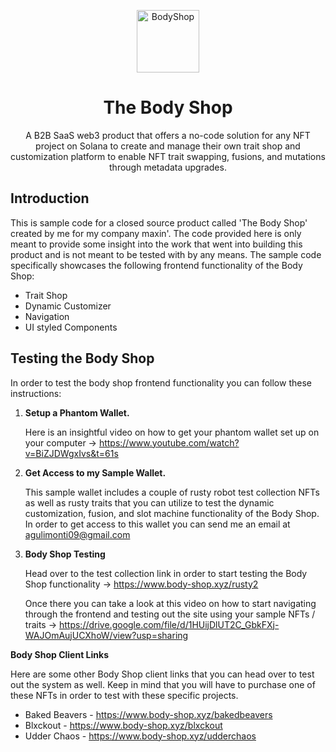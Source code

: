 <p align="center">
  <img alt="BodyShop" src="https://arweave.net/HEOaAWuf9lrgckCOSZP4yaGZv7bi8wtpGgjfh2gF2xc" width="100" />
</p>
<h1 align="center">
  The Body Shop
</h1>
<p align="center">
  A B2B SaaS web3 product that offers a no-code solution for any NFT project on Solana to create and manage their own trait shop and customization platform to enable NFT trait swapping, fusions, and mutations through metadata upgrades.
</p>

## Introduction

This is sample code for a closed source product called 'The Body Shop' created by me for my company maxin'. The code provided here is only meant to provide some insight into the work that went into building this product and is not meant to be tested with by any means. The sample code specifically showcases the following frontend functionality of the Body Shop:

  * Trait Shop
  * Dynamic Customizer
  * Navigation
  * UI styled Components

## Testing the Body Shop

In order to test the body shop frontend functionality you can follow these instructions:

1.  **Setup a Phantom Wallet.**
    
    Here is an insightful video on how to get your phantom wallet set up on your computer -> https://www.youtube.com/watch?v=BiZJDWgxIvs&t=61s

2.  **Get Access to my Sample Wallet.**

    This sample wallet includes a couple of rusty robot test collection NFTs as well as rusty traits that you can utilize to test the dynamic customization, fusion, and slot machine functionality of the Body Shop. In order to get access to this wallet you can send me an email at agulimonti09@gmail.com

3.  **Body Shop Testing**

    Head over to the test collection link in order to start testing the Body Shop functionality -> https://www.body-shop.xyz/rusty2
    
    Once there you can take a look at this video on how to start navigating through the frontend and testing out the site using your sample NFTs / traits -> https://drive.google.com/file/d/1HUijDlUT2C_GbkFXj-WAJOmAujUCXhoW/view?usp=sharing
   

**Body Shop Client Links**

Here are some other Body Shop client links that you can head over to test out the system as well. Keep in mind that you will have to purchase one of these NFTs in order to test with these specific projects.

  * Baked Beavers - https://www.body-shop.xyz/bakedbeavers
  * Blxckout - https://www.body-shop.xyz/blxckout
  * Udder Chaos - https://www.body-shop.xyz/udderchaos
